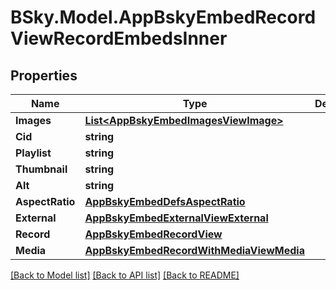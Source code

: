 # BSky.Model.AppBskyEmbedRecordViewRecordEmbedsInner

## Properties

Name | Type | Description | Notes
------------ | ------------- | ------------- | -------------
**Images** | [**List&lt;AppBskyEmbedImagesViewImage&gt;**](AppBskyEmbedImagesViewImage.md) |  | 
**Cid** | **string** |  | 
**Playlist** | **string** |  | 
**Thumbnail** | **string** |  | [optional] 
**Alt** | **string** |  | [optional] 
**AspectRatio** | [**AppBskyEmbedDefsAspectRatio**](AppBskyEmbedDefsAspectRatio.md) |  | [optional] 
**External** | [**AppBskyEmbedExternalViewExternal**](AppBskyEmbedExternalViewExternal.md) |  | 
**Record** | [**AppBskyEmbedRecordView**](AppBskyEmbedRecordView.md) |  | 
**Media** | [**AppBskyEmbedRecordWithMediaViewMedia**](AppBskyEmbedRecordWithMediaViewMedia.md) |  | 

[[Back to Model list]](../README.md#documentation-for-models) [[Back to API list]](../README.md#documentation-for-api-endpoints) [[Back to README]](../README.md)


